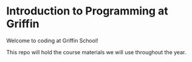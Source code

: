 # Introduction to Programming at Griffin
Welcome to coding at Griffin School!

This repo will hold the course materials we will use throughout the year.
